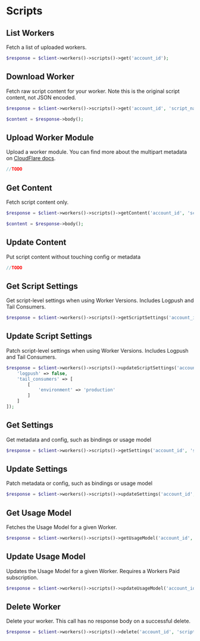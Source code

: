 # Scripts

## List Workers

Fetch a list of uploaded workers.

```php [php]
$response = $client->workers()->scripts()->get('account_id');
```

## Download Worker

Fetch raw script content for your worker. Note this is the original script content, not JSON encoded.

```php [php]
$response = $client->workers()->scripts()->get('account_id', 'script_name');

$content = $response->body();
```

## Upload Worker Module

Upload a worker module. You can find more about the multipart metadata on [CloudFlare docs](https://developers.cloudflare.com/workers/configuration/multipart-upload-metadata/).

```php [php]
//TODO
```

## Get Content

Fetch script content only.

```php [php]
$response = $client->workers()->scripts()->getContent('account_id', 'script_name');

$content = $response->body();
```

## Update Content

Put script content without touching config or metadata

```php [php]
//TODO
```

## Get Script Settings

Get script-level settings when using Worker Versions. Includes Logpush and Tail Consumers.

```php [php]
$response = $client->workers()->scripts()->getScriptSettings('account_id', 'script_name');
```

## Update Script Settings

Patch script-level settings when using Worker Versions. Includes Logpush and Tail Consumers.

```php [php]
$response = $client->workers()->scripts()->updateScriptSettings('account_id', 'script_name', [
    'logpush' => false,
    'tail_consumers' => [
        [
            'environment' => 'production'
        ]
    ]
]);
```

## Get Settings

Get metadata and config, such as bindings or usage model

```php [php]
$response = $client->workers()->scripts()->getSettings('account_id', 'script_name');
```

## Update Settings

Patch metadata or config, such as bindings or usage model

```php [php]
$response = $client->workers()->scripts()->updateSettings('account_id', 'script_name');
```

## Get Usage Model

Fetches the Usage Model for a given Worker.

```php [php]
$response = $client->workers()->scripts()->getUsageModel('account_id', 'script_name');
```

## Update Usage Model

Updates the Usage Model for a given Worker. Requires a Workers Paid subscription.

```php [php]
$response = $client->workers()->scripts()->updateUsageModel('account_id', 'script_name', 'usage_model');
```

## Delete Worker

Delete your worker. This call has no response body on a successful delete.

```php [php]
$response = $client->workers()->scripts()->delete('account_id', 'script_name', true|false);
```